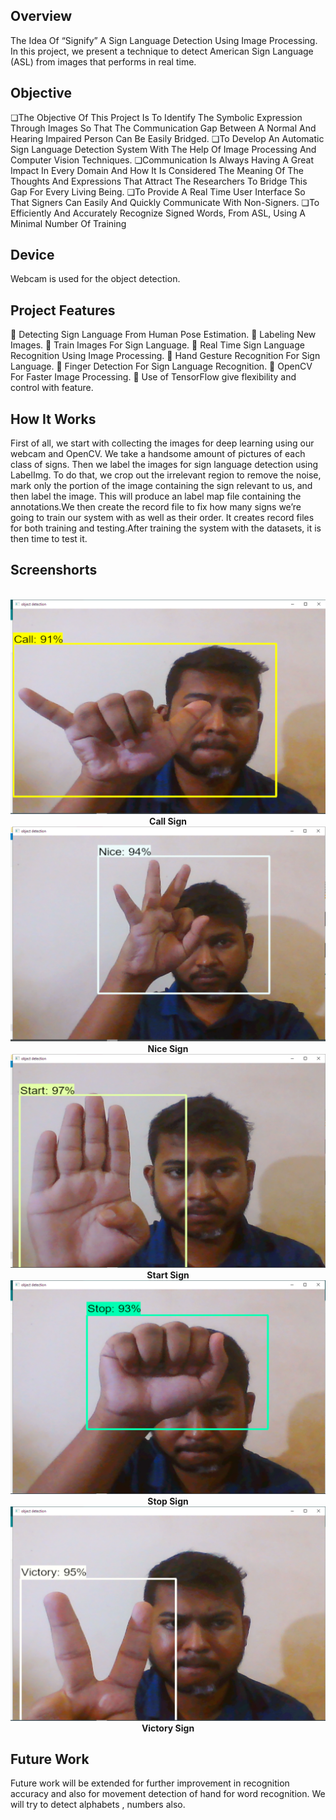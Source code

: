 ## Overview
The Idea Of “Signify” A Sign Language Detection Using Image 
Processing. In this project, we present a technique to detect American Sign Language (ASL) from images that performs in real time.

## Objective
❏The Objective Of This Project Is To Identify The Symbolic 
Expression Through Images So That The Communication Gap Between 
A Normal And Hearing Impaired Person Can Be Easily Bridged.
❏To Develop An Automatic Sign Language Detection System With The 
Help Of Image Processing And Computer Vision Techniques.
❏Communication Is Always Having A Great Impact In Every Domain 
And How It Is Considered The Meaning Of The Thoughts And 
Expressions That Attract The Researchers To Bridge This Gap For 
Every Living Being.
❏To Provide A Real Time User Interface So That Signers Can Easily 
And Quickly Communicate With Non-Signers.
❏To Efficiently And Accurately Recognize Signed Words, From 
ASL, Using A Minimal Number Of Training 

## Device
Webcam is used for the object detection.

## Project Features 
 Detecting Sign Language From Human Pose Estimation.
 Labeling New Images.
 Train Images For Sign Language.
 Real Time Sign Language Recognition Using Image 
Processing.
 Hand Gesture Recognition For Sign Language.
 Finger Detection For Sign Language Recognition.
 OpenCV For Faster Image Processing.
 Use of TensorFlow give flexibility and control with feature.

## How It Works
First of all, we start with collecting the images for deep learning using our webcam and OpenCV. We take a handsome amount of pictures of each class of signs. Then we label the images for sign language detection using LabelImg. To do that, we crop out the irrelevant region to remove the noise, mark only the portion of the image containing the sign relevant to us, and then label the image. This will produce an label map file containing the annotations.We then create the record file to fix how many signs we’re going to train our system with as well as their order. It creates record files for both training and testing.After training the system with the datasets, it is then time to test it.

## Screenshorts
<p align="center">
  <br>
    <img src="ss/call.png"><br>
   <b>Call Sign</b><br>
    <img src="ss/nice.png"><br>
    <b>Nice Sign</b><br>
    <img src="ss/start.png"><br>
    <b>Start Sign</b><br>
    <img src="ss/stop.png"><br>
    <b>Stop Sign</b><br>
    <img src="ss/victory.png"><br>
    <b>Victory Sign</b><br>
</p>

## Future Work
Future work will be extended for further improvement in recognition accuracy and also for movement detection  of hand for word recognition. We will try to detect alphabets , numbers also.
